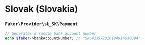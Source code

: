 # Slovak (Slovakia)

### `Faker\Provider\sk_SK\Payment`

```php
// Generates a random bank account number
echo $faker->bankAccountNumber; // "SK6413578310194914530894"
```
